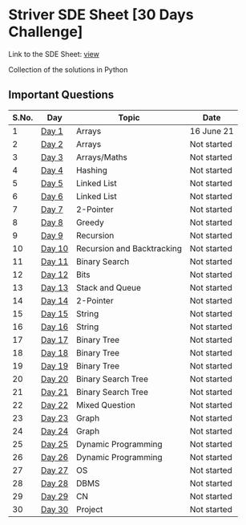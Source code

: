 # Striver SDE Sheet [30 Days Challenge]

Link to the SDE Sheet: [view](https://docs.google.com/document/d/1SM92efk8oDl8nyVw8NHPnbGexTS9W-1gmTEYfEurLWQ/edit)

Collection of the solutions in Python

## Important Questions

S.No. | Day | Topic | Date |
------|---------------|-------|------|
1 | [Day 1](https://github.com/Shwetank2101/STRIVER-SDE-SHEET/tree/main/Day%201) | Arrays | 16 June 21 |
2 | [Day 2](https://github.com/Shwetank2101/STRIVER-SDE-SHEET/tree/main/Day%202) | Arrays | Not started |
3 | [Day 3](https://github.com/Shwetank2101/STRIVER-SDE-SHEET/tree/main/Day%203) | Arrays/Maths | Not started |
4 | [Day 4](https://github.com/Shwetank2101/STRIVER-SDE-SHEET/tree/main/Day%204) | Hashing | Not started |
5 | [Day 5](https://github.com/Shwetank2101/STRIVER-SDE-SHEET/tree/main/Day%205) | Linked List | Not started |
6 | [Day 6](https://github.com/Shwetank2101/STRIVER-SDE-SHEET/tree/main/Day%206) | Linked List | Not started |
7 | [Day 7](https://github.com/Shwetank2101/STRIVER-SDE-SHEET/tree/main/Day%207) | 2-Pointer | Not started |
8 | [Day 8](https://github.com/Shwetank2101/STRIVER-SDE-SHEET/tree/main/Day%208) | Greedy | Not started |
9 | [Day 9](https://github.com/Shwetank2101/STRIVER-SDE-SHEET/tree/main/Day%209) | Recursion | Not started |
10 | [Day 10](https://github.com/Shwetank2101/STRIVER-SDE-SHEET/tree/main/Day%2010) | Recursion and Backtracking | Not started |
11 | [Day 11](https://github.com/Shwetank2101/STRIVER-SDE-SHEET/tree/main/Day%2011) | Binary Search | Not started |
12 | [Day 12](https://github.com/Shwetank2101/STRIVER-SDE-SHEET/tree/main/Day%2012) | Bits | Not started |
13 | [Day 13](https://github.com/Shwetank2101/STRIVER-SDE-SHEET/tree/main/Day%2013) | Stack and Queue | Not started |
14 | [Day 14](https://github.com/Shwetank2101/STRIVER-SDE-SHEET/tree/main/Day%2014) | 2-Pointer | Not started |
15 | [Day 15](https://github.com/Shwetank2101/STRIVER-SDE-SHEET/tree/main/Day%2015) | String | Not started |
16 | [Day 16](https://github.com/Shwetank2101/STRIVER-SDE-SHEET/tree/main/Day%202) | String | Not started |
17 | [Day 17](https://github.com/Shwetank2101/STRIVER-SDE-SHEET/tree/main/Day%203) | Binary Tree | Not started |
18 | [Day 18](https://github.com/Shwetank2101/STRIVER-SDE-SHEET/tree/main/Day%204) | Binary Tree | Not started |
19 | [Day 19](https://github.com/Shwetank2101/STRIVER-SDE-SHEET/tree/main/Day%205) | Binary Tree | Not started |
20 | [Day 20](https://github.com/Shwetank2101/STRIVER-SDE-SHEET/tree/main/Day%206) | Binary Search Tree | Not started |
21 | [Day 21](https://github.com/Shwetank2101/STRIVER-SDE-SHEET/tree/main/Day%207) | Binary Search Tree | Not started |
22 | [Day 22](https://github.com/Shwetank2101/STRIVER-SDE-SHEET/tree/main/Day%208) | Mixed Question | Not started |
23 | [Day 23](https://github.com/Shwetank2101/STRIVER-SDE-SHEET/tree/main/Day%209) | Graph | Not started |
24 | [Day 24](https://github.com/Shwetank2101/STRIVER-SDE-SHEET/tree/main/Day%2010) | Graph | Not started |
25 | [Day 25](https://github.com/Shwetank2101/STRIVER-SDE-SHEET/tree/main/Day%2011) | Dynamic Programming | Not started |
26 | [Day 26](https://github.com/Shwetank2101/STRIVER-SDE-SHEET/tree/main/Day%2012) | Dynamic Programming | Not started |
27 | [Day 27](https://github.com/Shwetank2101/STRIVER-SDE-SHEET/tree/main/Day%2013) | OS | Not started |
28 | [Day 28](https://github.com/Shwetank2101/STRIVER-SDE-SHEET/tree/main/Day%2014) | DBMS | Not started |
29 | [Day 29](https://github.com/Shwetank2101/STRIVER-SDE-SHEET/tree/main/Day%2015) | CN | Not started |
30 | [Day 30](https://github.com/Shwetank2101/STRIVER-SDE-SHEET/tree/main/Day%2015) | Project | Not started |
